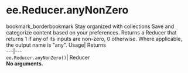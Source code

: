  
#  ee.Reducer.anyNonZero
bookmark_borderbookmark Stay organized with collections  Save and categorize content based on your preferences. 
Returns a Reducer that returns 1 if any of its inputs are non-zero, 0 otherwise. Where applicable, the output name is "any". 
Usage| Returns  
---|---  
`ee.Reducer.anyNonZero()`| Reducer  
**No arguments.**
